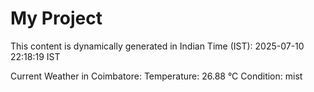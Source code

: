 # My Project

This content is dynamically generated in Indian Time (IST): 2025-07-10 22:18:19 IST


Current Weather in Coimbatore:
Temperature: 26.88 °C
Condition: mist
